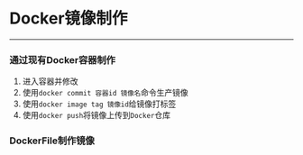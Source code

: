 # Docker镜像制作

---

### 通过现有Docker容器制作

1. 进入容器并修改
2. 使用`docker commit 容器id 镜像名`命令生产镜像
3. 使用`docker image tag 镜像id`给镜像打标签
4. 使用`docker push`将镜像上传到`Docker`仓库

### DockerFile制作镜像

